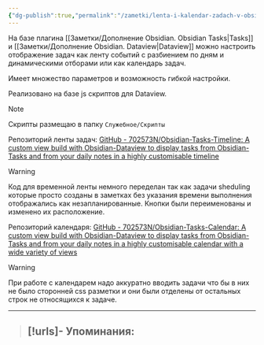 ```yaml
---
{"dg-publish":true,"permalink":"/zametki/lenta-i-kalendar-zadach-v-obsidian/","created":"2024-07-17 20:20","updated":"2024-09-03T16:33:16+03:00"}
---
```


На базе плагина [[Заметки/Дополнение Obsidian. Obsidian Tasks\|Tasks]] и [[Заметки/Дополнение Obsidian. Dataview\|Dataview]]  можно настроить отображение задач как ленту событий с разбиением по дням и динамическими отборами или как календарь задач.

Имеет множество параметров и возможность гибкой настройки.

Реализовано на базе js скриптов для Dataview.

> [!note]
> Скрипты размещаю в папку `Служебное/Скрипты`

Репозиторий ленты задач:  [GitHub - 702573N/Obsidian-Tasks-Timeline: A custom view build with Obsidian-Dataview to display tasks from Obsidian-Tasks and from your daily notes in a highly customisable timeline](https://github.com/702573N/Obsidian-Tasks-Timeline)

> [!warning]
> Код для временной ленты немного переделан так как задачи sheduling которые просто созданы в заметках без указания времени выполнения отображались как незапланированные. 
> Кнопки были переименованы и изменено их расположение.

Репозиторий календаря: [GitHub - 702573N/Obsidian-Tasks-Calendar: A custom view build with Obsidian-Dataview to display tasks from Obsidian-Tasks and from your daily notes in a highly customisable calendar with a wide variety of views](https://github.com/702573N/Obsidian-Tasks-Calendar)

> [!warning]
> При работе с календарем надо аккуратно вводить задачи что бы в них не было сторонней css разметки и они были отделены от остальных строк не относящихся к задаче.

---
> [!urls]- Упоминания:
> - 